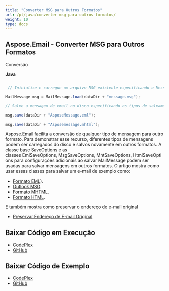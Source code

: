 ```yaml
---
title: "Converter MSG para Outros Formatos"
url: /pt/java/converter-msg-para-outros-formatos/
weight: 10
type: docs
---
```


## **Aspose.Email - Converter MSG para Outros Formatos**
Conversão

**Java**

``` java

 // Inicialize e carregue um arquivo MSG existente especificando o MessageFormat

MailMessage msg = MailMessage.load(dataDir + "message.msg");

// Salve a mensagem de email no disco especificando os tipos de salvamento EML e MHT

msg.save(dataDir + "AsposeMessage.eml");

msg.save(dataDir + "Asposemessage.mhtml");

```

Aspose.Email facilita a conversão de qualquer tipo de mensagem para outro formato. Para demonstrar esse recurso, diferentes tipos de mensagens podem ser carregados do disco e salvos novamente em outros formatos. A classe base SaveOptions e as classes EmlSaveOptions, MsgSaveOptions, MhtSaveOptions, HtmlSaveOptions para configurações adicionais ao salvar MailMessage podem ser usadas para salvar mensagens em outros formatos. O artigo mostra como usar essas classes para salvar um e-mail de exemplo como:

- [Formato EML](/email/java/loading-and-saving-message/#loading-eml-and-saving-as-eml)).
- [Outlook MSG](/email/java/loading-and-saving-message/#loading-eml-saving-to-msg).
- [Formato MHTML](/email/java/loading-and-saving-message/#saving-mailmessage-as-mhtml).
- [Formato HTML](/email/java/loading-and-saving-message/#exporting-email-to-eml).

E também mostra como preservar o endereço de e-mail original

- [Preservar Endereço de E-mail Original](/email/java/loading-and-saving-message/)

## **Baixar Código em Execução**
- [CodePlex](https://archive.codeplex.com/?p=asposeemailjavaapachepoi)
- [GitHub](https://github.com/aspose-email/Aspose.Email-for-Java/releases/tag/Aspose.Email_Java_for_Apache_POI-v1.0.0)
## **Baixar Código de Exemplo**
- [CodePlex](https://archive.codeplex.com/?p=asposeemailjavaapachepoi#src/main/java/com/aspose/email/examples/asposefeatures/conversion/msgtootherformats/AsposeConverter.java)
- [GitHub](https://github.com/aspose-email/Aspose.Email-for-Java/blob/master/Plugins/Aspose_Email_for_Apache_POI/src/main/java/com/aspose/email/examples/asposefeatures/conversion/msgtootherformats/AsposeConverter.java)